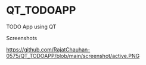 # QT_TODOAPP
TODO App using QT

Screenshots

https://github.com/RajatChauhan-0575/QT_TODOAPP/blob/main/screenshot/active.PNG